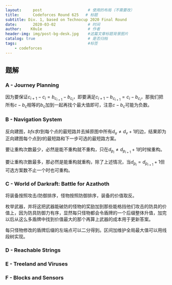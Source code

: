```yaml
---
layout:     post   				    # 使用的布局（不需要改）
title:      Codeforces Round 625   # 标题 
subtitle: Div. 1, based on Technocup 2020 Final Round
date:       2020-03-02 				# 时间
author:    K0u1e					# 作者
header-img: img/post-bg-desk.jpg 	#这篇文章标题背景图片
catalog: true 						# 是否归档
tags:								#标签
    - codeforces
---
```


## 题解

### A - Journey Planning

因为要保证$c_{i+1}-c_i=b_{c_{i+1}}-b_{c_i}$，即要满足$c_{i+1}-b_{c_{i+1}}=c_i-b_{c_i}$，那我们把所有$c-b_c$相等的$b_c$加到一起再找个最大值即可，注意$c-b_c$可能为负数。

### B - Navigation System

反向建图，$bfs$求$t$到每个点的最短路并去掉原图中所有$d_u \ne d_v+1$的边，结果即为正向建图每个点到$t$的最短路和下一步可选的最短路方案。

要让重构次数最少，必然是能不重构就不重构，只在$d_{p_i}\ne d_{p_{i+1}}+1$的时候重构。

要让重构次数最多，那必然是能重构就重构，除了上述情况，当$d_{p_i}=d_{p_{i+1}}+1$但可选方案数不止一个时也可重构。

### C -  World of Darkraft: Battle for Azathoth

将装备按照攻击/防御排序，怪物按照防御排序，装备的价值取反。

枚举武器，并将这把武器能破防的怪物的奖励加到那些能格挡他们攻击的防具的价值上，因为防具防御力有序，显然每只怪物都会令盾牌的一个后缀整体升值，加完以后从这么多盾牌中找到价值最大的那个再算上武器的成本用于更新答案。

每只怪物修改的盾牌后缀的左端点可以二分得到。区间加维护全局最大值可以用线段树实现。

### D -  Reachable Strings

### E -  Treeland and Viruses

### F - Blocks and Sensors
